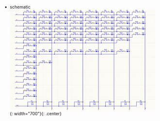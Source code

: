 - schematic
![title](https://github.com/yukinpl/DanielKB/blob/main/schematic.png){: width="700"}{: .center}  
